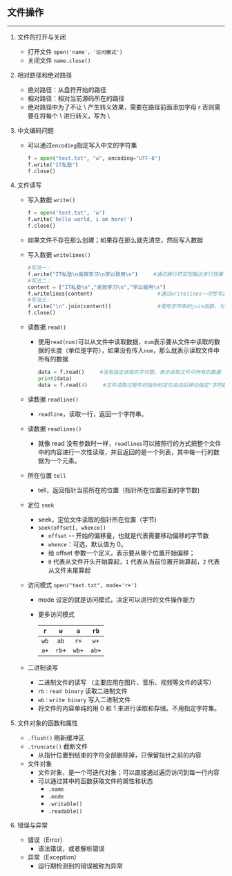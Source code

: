 ## 文件操作

---

1. 文件的打开与关闭
   - 打开文件 `open('name'，'访问模式')`
   - 关闭文件 `name.close()`
   
2. 相对路径和绝对路径
   - 绝对路径：从盘符开始的路径
   - 相对路径：相对当前源码所在的路径
   - 绝对路径中为了不让 \ 产生转义效果，需要在路径前面添加字母 r 否则需要在将每个 \ 进行转义，写为 \

3. 中文编码问题

   - 可以通过`encoding`指定写入中文的字符集

     ```Python
     f = open("test.txt", "w", encoding="UTF-8")
     f.write("IT私塾")
     f.close()
     ```

4. 文件读写

   - 写入数据 `write()`

     ```Python
     f = open('test.txt', 'w')
     f.write('hello world, i am here!')
     f.close()
     ```

   - 如果文件不存在那么创建；如果存在那么就先清空，然后写入数据

   - 写入数据 `writelines()`

     ```Python
     #写法一：
     f.write("IT私塾\n高效学习\n学以致用\n")     #通过换行符实现输出多行效果
     #写法二：
     content = ["IT私塾\n","高效学习\n","学以致用\n"]
     f.writelines(content)                     #通过writelines一次性写出列表的每个元素
     #写法三：
     f.write("\n".join(content))               #使用字符串的join函数，为每个元素添加换行符
     f.close()
     ```

   - 读数据 `read()`

     - 使用`read(num)`可以从文件中读取数据，`num`表示要从文件中读取的数据的长度（单位是字符），如果没有传入`num`，那么就表示读取文件中所有的数据

       ```Python
       data = f.read()     #没有指定读取的字符数，表示读取文件中所有的数据
       print(data)
       data = f.read(4)     #文件读取过程中的指针的定位会向后移动指定"字符数"
       ```

   - 读数据 `readline()`

     - `readline`，读取一行，返回一个字符串。

   - 读数据 `readlines()`

     - 就像 read 没有参数时一样，`readlines`可以按照行的方式把整个文件中的内容进行一次性读取，并且返回的是一个列表，其中每一行的数据为一个元素。

   - 所在位置 `tell`

     - tell，返回指针当前所在的位置（指针所在位置前面的字节数)

   - 定位 `seek`

     - seek，定位文件读取的指针所在位置（字节)
     - `seek(offset[, whence])`
       - `offset` -- 开始的偏移量，也就是代表需要移动偏移的字节数
       - `whence`：可选，默认值为 0。
       - 给 offset 参数一个定义，表示要从哪个位置开始偏移；
       - `0` 代表从文件开头开始算起，`1` 代表从当前位置开始算起，`2` 代表从文件末尾算起

   - 访问模式 `open("text.txt", mode='r+')`

     - mode 设定的就是访问模式，决定可以进行的文件操作能力

     - 更多访问模式

       | `r`  |  `w`  |  `a`  | `rb`  |
       | :--: | :---: | :---: | :---: |
       | `wb` | `ab`  | `r+`  | `w+`  |
       | `a+` | `rb+` | `wb+` | `ab+` |

   - 二进制读写

     - 二进制文件的读写 （主要应用在图片、音乐、视频等文件的读写）
     - `rb：read binary` 读取二进制文件
     - `wb：write binary` 写入二进制文件
     - 将文件的内容单纯的用 0 和 1 来进行读取和存储。不用指定字符集。

5. 文件对象的函数和属性

   - `.flush()` 刷新缓冲区
   - `.truncate()` 截断文件
       - 从指针位置到结束的字符全部删除掉，只保留指针之前的内容
   - 文件对象
       - 文件对象，是一个可迭代对象；可以直接通过遍历访问到每一行内容
       - 可以通过其中的函数获取文件的属性和状态
           - `.name`
           -  `.mode`
           - `.writable()`
           - `.readable()`
   
6. 错误与异常

   - 错误（Error）
       - 语法错误，或者解析错误
   - 异常（Exception）
       - 运行期检测到的错误被称为异常
